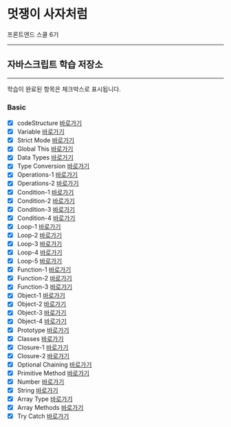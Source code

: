 # 멋쟁이 사자처럼

프론트엔드 스쿨 6기

---

## 자바스크립트 학습 저장소

---

학습이 완료된 항목은 체크박스로 표시됩니다.

### Basic

- [x] codeStructure [바로가기](https://github.com/seumomo/lion-javascript/blob/01.core/client/chapter/core/01.codeStructure.js)
- [x] Variable [바로가기](https://github.com/seumomo/lion-javascript/blob/01.core/client/chapter/core/02.variables.js)
- [x] Strict Mode [바로가기](https://github.com/seumomo/lion-javascript/blob/01.core/client/chapter/core/03.strictMode.js)
- [x] Global This [바로가기](https://github.com/seumomo/lion-javascript/blob/01.core/client/chapter/core/04.globalThis.js)
- [x] Data Types [바로가기](https://github.com/seumomo/lion-javascript/blob/01.core/client/chapter/core/05.dataTypes.js)
- [x] Type Conversion [바로가기](https://github.com/seumomo/lion-javascript/blob/01.core/client/chapter/core/06.typeConversion.js)
- [x] Operations-1 [바로가기](https://github.com/seumomo/lion-javascript/blob/01.core/client/chapter/core/07-1.operations.js)
- [x] Operations-2 [바로가기](https://github.com/seumomo/lion-javascript/blob/01.core/client/chapter/core/07-2.operations.js)
- [x] Condition-1 [바로가기](https://github.com/seumomo/lion-javascript/blob/01.core/client/chapter/core/08-1.condition.js)
- [x] Condition-2 [바로가기](https://github.com/seumomo/lion-javascript/blob/01.core/client/chapter/core/08-2.condition.js)
- [x] Condition-3 [바로가기](https://github.com/seumomo/lion-javascript/blob/01.core/client/chapter/core/08-3.condition.js)
- [x] Condition-4 [바로가기](https://github.com/seumomo/lion-javascript/blob/01.core/client/chapter/core/08-4.condition.js)
- [x] Loop-1 [바로가기](https://github.com/seumomo/lion-javascript/blob/01.core/client/chapter/core/09-1.loop.js)
- [x] Loop-2 [바로가기](https://github.com/seumomo/lion-javascript/blob/01.core/client/chapter/core/09-2.loop.js)
- [x] Loop-3 [바로가기](https://github.com/seumomo/lion-javascript/blob/01.core/client/chapter/core/09-3.loop.js)
- [x] Loop-4 [바로가기](https://github.com/seumomo/lion-javascript/blob/01.core/client/chapter/core/09-4.loop.js)
- [x] Loop-5 [바로가기](https://github.com/seumomo/lion-javascript/blob/01.core/client/chapter/core/09-5.loop.js)
- [x] Function-1 [바로가기](https://github.com/seumomo/lion-javascript/blob/01.core/client/chapter/core/10-1.function.js)
- [x] Function-2 [바로가기](https://github.com/seumomo/lion-javascript/blob/01.core/client/chapter/core/10-2.function.js)
- [x] Function-3 [바로가기](https://github.com/seumomo/lion-javascript/blob/01.core/client/chapter/core/10-3.function.js)
- [x] Object-1 [바로가기](https://github.com/seumomo/lion-javascript/blob/01.core/client/chapter/core/11-1.object.js)
- [x] Object-2 [바로가기](https://github.com/seumomo/lion-javascript/blob/01.core/client/chapter/core/11-2.object.js)
- [x] Object-3 [바로가기](https://github.com/seumomo/lion-javascript/blob/01.core/client/chapter/core/11-3.object.js)
- [x] Object-4 [바로가기](https://github.com/seumomo/lion-javascript/blob/01.core/client/chapter/core/11-4.object.js)
- [x] Prototype [바로가기](https://github.com/seumomo/lion-javascript/blob/01.core/client/chapter/core/12.prototype.js)
- [x] Classes [바로가기](https://github.com/seumomo/lion-javascript/blob/01.core/client/chapter/core/13.classes.js)
- [x] Closure-1 [바로가기](https://github.com/seumomo/lion-javascript/blob/01.core/client/chapter/core/14-1.closure.js)
- [x] Closure-2 [바로가기](https://github.com/seumomo/lion-javascript/blob/01.core/client/chapter/core/14-2.closure.js)
- [x] Optional Chaining [바로가기](https://github.com/seumomo/lion-javascript/blob/01.core/client/chapter/core/15.optionalChaining.js)
- [x] Primitive Method [바로가기](https://github.com/seumomo/lion-javascript/blob/01.core/client/chapter/core/16.primitiveMethod.js)
- [x] Number [바로가기](https://github.com/seumomo/lion-javascript/blob/01.core/client/chapter/core/17.number.js)
- [x] String [바로가기](https://github.com/seumomo/lion-javascript/blob/01.core/client/chapter/core/18.string.js)
- [x] Array Type [바로가기](https://github.com/seumomo/lion-javascript/blob/01.core/client/chapter/core/19.arrayType.js)
- [x] Array Methods [바로가기](https://github.com/seumomo/lion-javascript/blob/01.core/client/chapter/core/20.arrayMethod.js)
- [x] Try Catch [바로가기](https://github.com/seumomo/lion-javascript/blob/01.core/client/chapter/core/21.tryCatch.js)
